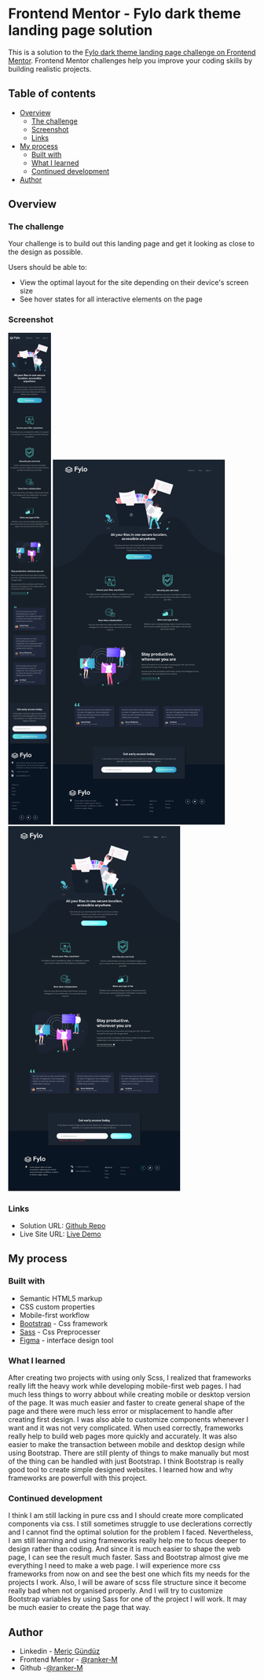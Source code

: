 # Frontend Mentor - Fylo dark theme landing page solution

This is a solution to the [Fylo dark theme landing page challenge on Frontend Mentor](https://www.frontendmentor.io/challenges/fylo-dark-theme-landing-page-5ca5f2d21e82137ec91a50fd). Frontend Mentor challenges help you improve your coding skills by building realistic projects.

## Table of contents

- [Overview](#overview)
  - [The challenge](#the-challenge)
  - [Screenshot](#screenshot)
  - [Links](#links)
- [My process](#my-process)
  - [Built with](#built-with)
  - [What I learned](#what-i-learned)
  - [Continued development](#continued-development)
- [Author](#author)

## Overview

### The challenge

Your challenge is to build out this landing page and get it looking as close to the design as possible.

Users should be able to:

- View the optimal layout for the site depending on their device's screen size
- See hover states for all interactive elements on the page

### Screenshot

<img src="./screenshots/fylo-ss-mobile_page.jpg" alt="Mobile screenshot" height="1000"> </img>
<img src="./screenshots/fylo-ss-laptop_page.jpg" alt="Laptop screenshot" width="350"> </img>
<img src="./screenshots/fylo-ss-laptop-active-states_page.jpg" alt="Laptop active states screenshot" width="350"> </img>

### Links

- Solution URL: [Github Repo](https://github.com/ranker-M/ranker-M.github.io/tree/main/fylo-dark-theme-landing-page)
- Live Site URL: [Live Demo](https://ranker-m.github.io/fylo-dark-theme-landing-page/)

## My process

### Built with

- Semantic HTML5 markup
- CSS custom properties
- Mobile-first workflow
- [Bootstrap](https://getbootstrap.com) - Css framework
- [Sass](https://sass-lang.com/) - Css Preprocesser
- [Figma](https://www.figma.com) - interface design tool

### What I learned

After creating two projects with using only Scss, I realized that frameworks really lift the heavy work while developing mobile-first web pages. I had much less things to worry abbout while creating mobile or desktop version of the page. It was much easier and faster to create general shape of the page and there were much less error or misplacement to handle after creating first design. I was also able to customize components whenever I want and it was not very complicated. When used correctly, frameworks really help to build web pages more quickly and accurately. It was also easier to make the transaction between mobile and desktop design while using Bootstrap. There are still plenty of things to make manually but most of the thing can be handled with just Bootstrap. I think Bootstrap is really good tool to create simple designed websites. I learned how and why frameworks are powerfull with this project.

### Continued development

I think I am still lacking in pure css and I should create more complicated components via css. I still sometimes struggle to use declerations correctly and I cannot find the optimal solution for the problem I faced. Nevertheless, I am still learning and using frameworks really help me to focus deeper to design rather than coding. And since it is much easier to shape the web page, I can see the result much faster. Sass and Bootstrap almost give me everything I need to make a web page. I will experience more css frameworks from now on and see the best one which fits my needs for the projects I work. Also, I will be aware of scss file structure since it become really bad when not organised properly. And I will try to customize Bootstrap variables by using Sass for one of the project I will work. It may be much easier to create the page that way.

## Author

- Linkedin - [Meriç Gündüz](https://www.linkedin.com/in/meriç-gündüz-198a99186/)
- Frontend Mentor - [@ranker-M](https://www.frontendmentor.io/profile/ranker-M)
- Github -[@ranker-M](https://github.com/ranker-M)
